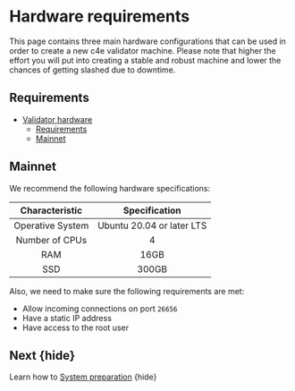 <!--
order: 1
-->

# Hardware requirements
This page contains three main hardware configurations that can be used in order to create a new c4e
validator machine. Please note that higher the effort you will put into creating a stable and robust machine and lower 
the chances of getting slashed due to downtime. 

## Requirements
- [Validator hardware](#validator-hardware)
  - [Requirements](#requirements)
  - [Mainnet](#mainnet)


## Mainnet
We recommend the following hardware specifications:
     

| Characteristic | Specification |
| :------------: | :-----------: |
| Operative System | Ubuntu 20.04 or later LTS |
| Number of CPUs | 4 |
| RAM | 16GB |
| SSD | 300GB | 

Also, we need to make sure the following requirements are met: 
* Allow incoming connections on port `26656`
* Have a static IP address
* Have access to the root user


## Next {hide}

Learn how to [System preparation](./system-preparation.md) {hide}
